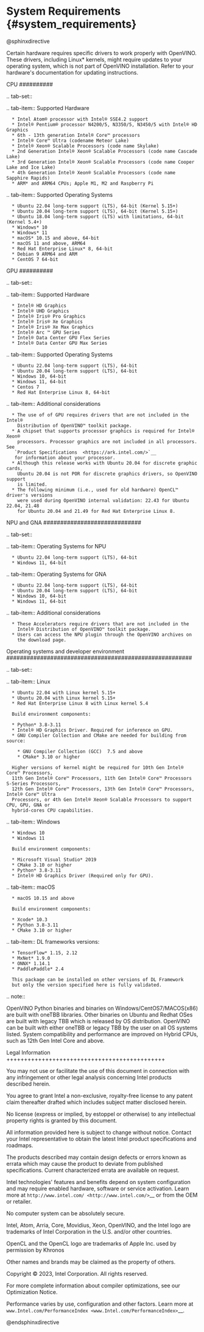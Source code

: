 # System Requirements {#system_requirements}

@sphinxdirective


Certain hardware requires specific drivers to work properly with OpenVINO. 
These drivers, including Linux* kernels, might require updates to your operating system,
which is not part of OpenVINO installation. Refer to your hardware's documentation 
for updating instructions.


CPU
##########

.. tab-set::

   .. tab-item:: Supported Hardware

      * Intel Atom® processor with Intel® SSE4.2 support
      * Intel® Pentium® processor N4200/5, N3350/5, N3450/5 with Intel® HD Graphics
      * 6th - 13th generation Intel® Core™ processors
      * Intel® Core™ Ultra (codename Meteor Lake)
      * Intel® Xeon® Scalable Processors (code name Skylake) 
      * 2nd Generation Intel® Xeon® Scalable Processors (code name Cascade Lake)
      * 3rd Generation Intel® Xeon® Scalable Processors (code name Cooper Lake and Ice Lake)
      * 4th Generation Intel® Xeon® Scalable Processors (code name Sapphire Rapids)
      * ARM* and ARM64 CPUs; Apple M1, M2 and Raspberry Pi 

   .. tab-item:: Supported Operating Systems

      * Ubuntu 22.04 long-term support (LTS), 64-bit (Kernel 5.15+)
      * Ubuntu 20.04 long-term support (LTS), 64-bit (Kernel 5.15+)
      * Ubuntu 18.04 long-term support (LTS) with limitations, 64-bit (Kernel 5.4+)
      * Windows* 10
      * Windows* 11
      * macOS* 10.15 and above, 64-bit
      * macOS 11 and above, ARM64
      * Red Hat Enterprise Linux* 8, 64-bit
      * Debian 9 ARM64 and ARM
      * CentOS 7 64-bit 

GPU
##########

.. tab-set::

   .. tab-item::  Supported Hardware

      * Intel® HD Graphics
      * Intel® UHD Graphics
      * Intel® Iris® Pro Graphics
      * Intel® Iris® Xe Graphics
      * Intel® Iris® Xe Max Graphics
      * Intel® Arc ™ GPU Series
      * Intel® Data Center GPU Flex Series
      * Intel® Data Center GPU Max Series

   .. tab-item::  Supported Operating Systems

      * Ubuntu 22.04 long-term support (LTS), 64-bit
      * Ubuntu 20.04 long-term support (LTS), 64-bit
      * Windows 10, 64-bit
      * Windows 11, 64-bit
      * Centos 7
      * Red Hat Enterprise Linux 8, 64-bit

   .. tab-item:: Additional considerations

      * The use of of GPU requires drivers that are not included in the Intel®
        Distribution of OpenVINO™ toolkit package.
      * A chipset that supports processor graphics is required for Intel® Xeon®
        processors. Processor graphics are not included in all processors. See
       `Product Specifications  <https://ark.intel.com/>`__ 
       for information about your processor.  
      * Although this release works with Ubuntu 20.04 for discrete graphic cards,
        Ubuntu 20.04 is not POR for discrete graphics drivers, so OpenVINO support
        is limited.  
      * The following minimum (i.e., used for old hardware) OpenCL™ driver's versions
        were used during OpenVINO internal validation: 22.43 for Ubuntu 22.04, 21.48
        for Ubuntu 20.04 and 21.49 for Red Hat Enterprise Linux 8.  

NPU and GNA 
#############################

.. tab-set::

   .. tab-item:: Operating Systems for NPU

      * Ubuntu 22.04 long-term support (LTS), 64-bit
      * Windows 11, 64-bit

   .. tab-item:: Operating Systems for GNA

      * Ubuntu 22.04 long-term support (LTS), 64-bit
      * Ubuntu 20.04 long-term support (LTS), 64-bit
      * Windows 10, 64-bit
      * Windows 11, 64-bit

   .. tab-item:: Additional considerations

      * These Accelerators require drivers that are not included in the
        Intel® Distribution of OpenVINO™ toolkit package.
      * Users can access the NPU plugin through the OpenVINO archives on
        the download page.


Operating systems and developer environment
#######################################################

.. tab-set::

   .. tab-item:: Linux

      * Ubuntu 22.04 with Linux kernel 5.15+
      * Ubuntu 20.04 with Linux kernel 5.15+
      * Red Hat Enterprise Linux 8 with Linux kernel 5.4

      Build environment components:

      * Python* 3.8-3.11
      * Intel® HD Graphics Driver. Required for inference on GPU.
      * GNU Compiler Collection and CMake are needed for building from source:

        * GNU Compiler Collection (GCC)  7.5 and above
        * CMake* 3.10 or higher

      Higher versions of kernel might be required for 10th Gen Intel® Core™ Processors,
      11th Gen Intel® Core™ Processors, 11th Gen Intel® Core™ Processors S-Series Processors,
      12th Gen Intel® Core™ Processors, 13th Gen Intel® Core™ Processors, Intel® Core™ Ultra
      Processors, or 4th Gen Intel® Xeon® Scalable Processors to support CPU, GPU, GNA or
      hybrid-cores CPU capabilities.

   .. tab-item:: Windows

      * Windows 10
      * Windows 11

      Build environment components:

      * Microsoft Visual Studio* 2019
      * CMake 3.10 or higher
      * Python* 3.8-3.11
      * Intel® HD Graphics Driver (Required only for GPU). 

   .. tab-item:: macOS

      * macOS 10.15 and above

      Build environment components:

      * Xcode* 10.3
      * Python 3.8-3.11
      * CMake 3.10 or higher 

   .. tab-item:: DL frameworks versions:

      * TensorFlow* 1.15, 2.12
      * MxNet* 1.9.0 
      * ONNX* 1.14.1 
      * PaddlePaddle* 2.4

      This package can be installed on other versions of DL Framework
      but only the version specified here is fully validated. 


.. note::

   OpenVINO Python binaries and binaries on Windows/CentOS7/MACOS(x86) are built
   with oneTBB libraries. Other binaries on Ubuntu and Redhat OSes are built with
   legacy TBB which is released by OS distribution. OpenVINO can be built with 
   either oneTBB or legacy TBB by the user on all OS systems listed. System 
   compatibility and performance are improved on Hybrid CPUs, 
   such as 12th Gen Intel Core and above.



Legal Information
+++++++++++++++++++++++++++++++++++++++++++++

You may not use or facilitate the use of this document in connection with any infringement
or other legal analysis concerning Intel products described herein.

You agree to grant Intel a non-exclusive, royalty-free license to any patent claim
thereafter drafted which includes subject matter disclosed herein.

No license (express or implied, by estoppel or otherwise) to any intellectual property
rights is granted by this document.

All information provided here is subject to change without notice. Contact your Intel
representative to obtain the latest Intel product specifications and roadmaps.

The products described may contain design defects or errors known as errata which may
cause the product to deviate from published specifications. Current characterized errata
are available on request.

Intel technologies' features and benefits depend on system configuration and may require
enabled hardware, software or service activation. Learn more at
`http://www.intel.com/ <http://www.intel.com/>`__
or from the OEM or retailer.

No computer system can be absolutely secure. 

Intel, Atom, Arria, Core, Movidius, Xeon, OpenVINO, and the Intel logo are trademarks
of Intel Corporation in the U.S. and/or other countries.

OpenCL and the OpenCL logo are trademarks of Apple Inc. used by permission by Khronos

Other names and brands may be claimed as the property of others.

Copyright © 2023, Intel Corporation. All rights reserved.

For more complete information about compiler optimizations, see our Optimization Notice. 
 
Performance varies by use, configuration and other factors. Learn more at 
`www.Intel.com/PerformanceIndex <www.Intel.com/PerformanceIndex>`__.







@endsphinxdirective